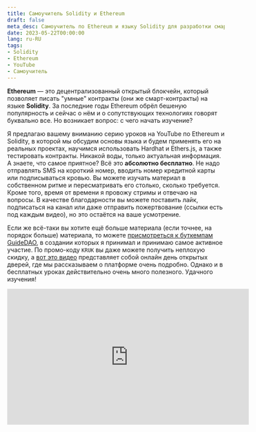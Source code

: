 ```yaml
---
title: Самоучитель Solidity и Ethereum
draft: false
meta_desc: Самоучитель по Ethereum и языку Solidity для разработки смарт-контрактов.
date: 2023-05-22T00:00:00
lang: ru-RU
tags:
- Solidity
- Ethereum
- YouTube
- Самоучитель
---
```


<p><strong>Ethereum</strong> — это децентрализованный открытый блокчейн, который позволяет писать "умные" контракты (они же смарт-контракты) на языке <strong>Solidity</strong>. За последние годы Ethereum обрёл бешеную популярность и сейчас о нём и о сопутствующих технологиях говорят буквально все. Но возникает вопрос: с чего начать изучение?</p>

<p>Я предлагаю вашему вниманию серию уроков на YouTube по Ethereum и Solidity, в которой мы обсудим основы языка и будем применять его на реальных проектах, научимся использовать Hardhat и Ethers.js, а также тестировать контракты. Никакой воды, только актуальная информация. А знаете, что самое приятное? Всё это <strong>абсолютно бесплатно</strong>. Не надо отправлять SMS на короткий номер, вводить номер кредитной карты или подписываться кровью. Вы можете изучать материал в собственном ритме и пересматривать его столько, сколько требуется. Кроме того, время от времени я провожу стримы и отвечаю на вопросы. В качестве благодарности вы можете поставить лайк, подписаться на канал или даже отправить пожертвование (ссылки есть под каждым видео), но это остаётся на ваше усмотрение.</p>

<p>Если же всё-таки вы хотите ещё больше материала (если точнее, на порядок больше) материала, то можете <a href="https://www.guidedao.xyz/" target="_blank">присмотреться к буткемпам GuideDAO</a>, в создании которых я принимал и принимаю самое активное участие. По промо-коду <code>KRUK</code> вы даже можете получить неплохую скидку, а <a href="https://www.youtube.com/live/EkqlnS6JtWc" target="_blank">вот это видео</a> представляет собой онлайн день открытых дверей, где мы рассказываем о платформе очень подробно. Однако и в бесплатных уроках действительно очень много полезного. Удачного изучения!</p>

<iframe width="560" height="315" src="https://www.youtube.com/embed/8A8-7Ks26yY" title="YouTube video player" frameborder="0" allow="accelerometer; autoplay; clipboard-write; encrypted-media; gyroscope; picture-in-picture" allowfullscreen></iframe>